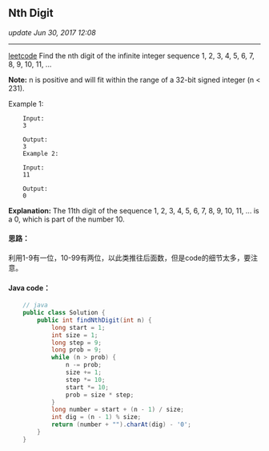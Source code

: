 ## Nth Digit
_update Jun 30, 2017 12:08_

---
[leetcode](https://leetcode.com/problems/nth-digit/#/description)
Find the nth digit of the infinite integer sequence 1, 2, 3, 4, 5, 6, 7, 8, 9, 10, 11, ...

**Note:**
n is positive and will fit within the range of a 32-bit signed integer (n < 231).

Example 1:
        
        Input:
        3
        
        Output:
        3
        Example 2:
        
        Input:
        11
        
        Output:
        0
        
**Explanation:**
The 11th digit of the sequence 1, 2, 3, 4, 5, 6, 7, 8, 9, 10, 11, ... is a 0, which is part of the number 10.

#### 思路：
利用1-9有一位，10-99有两位，以此类推往后面数，但是code的细节太多，要注意。

#### Java code：
```java
    // java 
    public class Solution {
        public int findNthDigit(int n) {
            long start = 1;
            int size = 1;
            long step = 9;
            long prob = 9;
            while (n > prob) {
                n -= prob;
                size += 1;
                step *= 10;
                start *= 10;
                prob = size * step;
            }
            long number = start + (n - 1) / size;
            int dig = (n - 1) % size;
            return (number + "").charAt(dig) - '0';
        }
    }
```